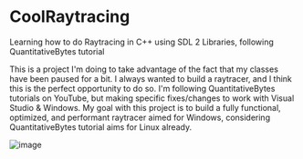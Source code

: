 # CoolRaytracing
Learning how to do Raytracing in C++ using SDL 2 Libraries, following QuantitativeBytes tutorial

This is a project I'm doing to take advantage of the fact that my classes have been paused for a bit. I always wanted to build a raytracer, and I think this is the perfect opportunity to do so.
I'm following QuantitativeBytes tutorials on YouTube, but making specific fixes/changes to work with Visual Studio & Windows.
My goal with this project is to build a fully functional, optimized, and performant raytracer aimed for Windows, considering QuantitativeBytes tutorial aims for Linux already.

![image](https://user-images.githubusercontent.com/46263572/147297534-9fcd32bd-3e5c-4599-97e6-666c9b5602a5.png)
